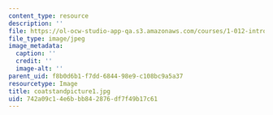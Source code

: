 ```yaml
---
content_type: resource
description: ''
file: https://ol-ocw-studio-app-qa.s3.amazonaws.com/courses/1-012-introduction-to-civil-engineering-design-spring-2002/742a09c14e6bbb842876df7f49b17c61_coatstandpicture1.jpg
file_type: image/jpeg
image_metadata:
  caption: ''
  credit: ''
  image-alt: ''
parent_uid: f8b0d6b1-f7dd-6844-98e9-c108bc9a5a37
resourcetype: Image
title: coatstandpicture1.jpg
uid: 742a09c1-4e6b-bb84-2876-df7f49b17c61
---
```

